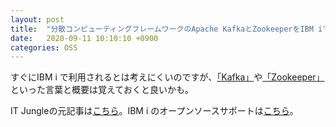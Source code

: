 ```yaml
---
layout: post
title:  "分散コンピューティングフレームワークのApache KafkaとZookeeperをIBM iでサポート"
date:   2020-09-11 10:10:10 +0900
categories: OSS
---
```

すぐにIBM i で利用されるとは考えにくいのですが、[「Kafka」](https://kafka.apache.org/)や[「Zookeeper」](https://zookeeper.apache.org/)といった言葉と概要は覚えておくと良いかも。

IT Jungleの元記事は[こちら](https://www.itjungle.com/2020/09/09/apache-kafka-and-zookeeper-now-supported-on-ibm-i/)。IBM i のオープンソースサポートは[こちら](https://www.ibm.com/support/pages/open-source-support-ibm-i)。
